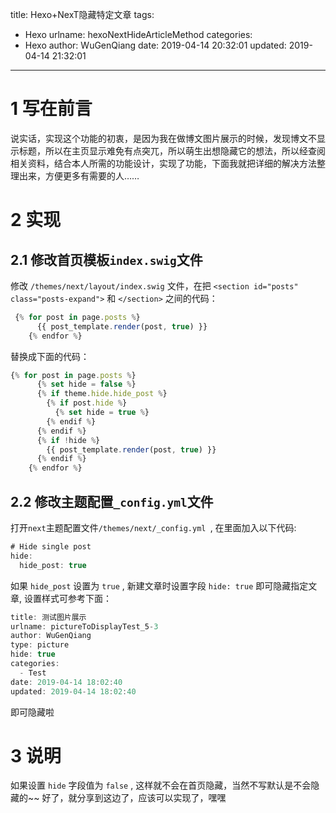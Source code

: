 title: Hexo+NexT隐藏特定文章
tags:
  - Hexo
urlname: hexoNextHideArticleMethod
categories:
  - Hexo
author: WuGenQiang
date: 2019-04-14 20:32:01
updated: 2019-04-14 21:32:01
---
# 1 写在前言
说实话，实现这个功能的初衷，是因为我在做博文图片展示的时候，发现博文不显示标题，所以在主页显示难免有点突兀，所以萌生出想隐藏它的想法，所以经查阅相关资料，结合本人所需的功能设计，实现了功能，下面我就把详细的解决方法整理出来，方便更多有需要的人……

<!--more-->

# 2 实现
## 2.1 修改首页模板`index.swig`文件
修改 `/themes/next/layout/index.swig` 文件，在把 `<section id="posts" class="posts-expand">` 和 `</section>` 之间的代码：
```js
 {% for post in page.posts %}
      {{ post_template.render(post, true) }}
    {% endfor %}
 ```
替换成下面的代码：
```js
{% for post in page.posts %}
      {% set hide = false %}
      {% if theme.hide.hide_post %}
        {% if post.hide %}
          {% set hide = true %}
        {% endif %}
      {% endif %}
      {% if !hide %}
        {{ post_template.render(post, true) }}
      {% endif %}
    {% endfor %}
```
## 2.2 修改主题配置`_config.yml`文件
打开`next`主题配置文件`/themes/next/_config.yml `, 在里面加入以下代码:
```js
# Hide single post
hide:
  hide_post: true
```
如果 `hide_post` 设置为 `true` , 新建文章时设置字段 `hide: true` 即可隐藏指定文章, 设置样式可参考下面：
```js
title: 测试图片展示
urlname: pictureToDisplayTest_5-3
author: WuGenQiang
type: picture
hide: true
categories:
  - Test
date: 2019-04-14 18:02:40
updated: 2019-04-14 18:02:40
```
即可隐藏啦
# 3 说明
如果设置 `hide` 字段值为 `false` , 这样就不会在首页隐藏，当然不写默认是不会隐藏的~~ 好了，就分享到这边了，应该可以实现了，嘿嘿